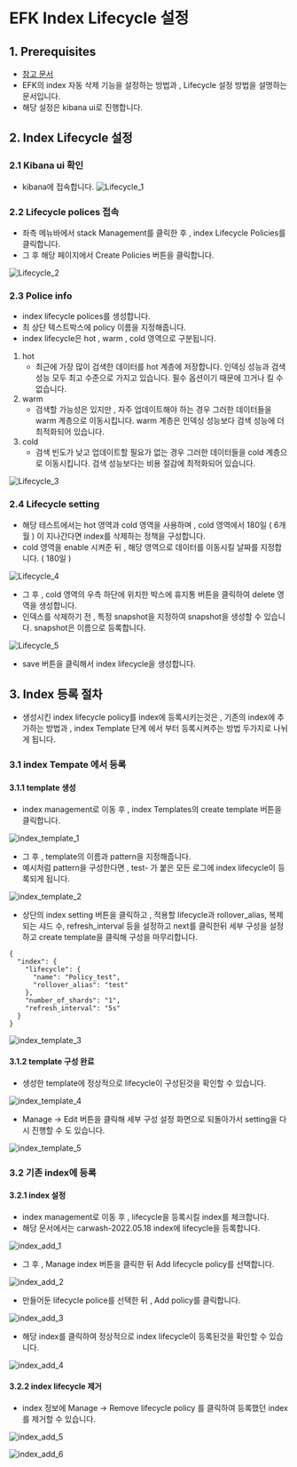 # EFK Index Lifecycle 설정
## 1. Prerequisites
- [참고 문서](https://www.elastic.co/guide/en/elasticsearch/reference/current/set-up-lifecycle-policy.html)
- EFK의 index 자동 삭제 기능을 설정하는 방법과 , Lifecycle 설정 방법을 설명하는 문서입니다.
- 해당 설정은 kibana ui로 진행합니다. 
## 2. Index Lifecycle 설정
### 2.1 Kibana ui 확인
- kibana에 접속합니다.
![Lifecycle_1][Lifecycle_1]

[Lifecycle_1]:./images/Lifecycle_1.PNG

### 2.2 Lifecycle polices 접속
- 좌측 메뉴바에서 stack Management를 클릭한 후 , index Lifecycle Policies를 클릭합니다.
- 그 후 해당 페이지에서 Create Policies 버튼을 클릭합니다.

![Lifecycle_2][Lifecycle_2]

[Lifecycle_2]:./images/Lifecycle_2.PNG
### 2.3 Police info
- index lifecycle polices를 생성합니다.
- 최 상단 텍스트박스에 policy 이름을 지정해줍니다.
- index lifecycle은 hot , warm , cold 영역으로 구분됩니다.
1. hot
   - 최근에 가장 많이 검색한 데이터를 hot 계층에 저장합니다. 
      인덱싱 성능과 검색 성능 모두 최고 수준으로 가지고 있습니다. 
      필수 옵션이기 때문에 끄거나 킬 수 없습니다.
2. warm
   - 검색할 가능성은 있지만 , 자주 업데이트해야 하는 경우 그러한 데이터들을 warm 계층으로 이동시킵니다.
     warm 계층은 인덱싱 성능보다 검색 성능에 더 최적화되어 있습니다.
3. cold
   - 검색 빈도가 낮고 업데이트할 필요가 없는 경우 그러한 데이터들을 cold 계층으로 이동시킵니다.
     검색 성능보다는 비용 절감에 최적화되어 있습니다.
     
![Lifecycle_3][Lifecycle_3]

[Lifecycle_3]:./images/Lifecycle_3.PNG

### 2.4 Lifecycle setting
- 해당 테스트에서는 hot 영역과 cold 영역을 사용하며 ,  cold 영역에서 180일 ( 6개월 ) 이 지나간다면 index를 삭제하는 정책을 구성합니다.
- cold 영역을 enable 시켜준 뒤 , 해당 영역으로 데이터를 이동시킬 날짜를 지정합니다. ( 180일 )

![Lifecycle_4][Lifecycle_4]

[Lifecycle_4]:./images/Lifecycle_4.PNG

- 그 후 , cold 영역의 우측 하단에 위치한 박스에 휴지통 버튼을 클릭하여 delete 영역을 생성합니다.
- 인덱스를 삭제하기 전 , 특정 snapshot을 지정하여 snapshot을 생성할 수 있습니다. snapshot은 이름으로 등록합니다.

![Lifecycle_5][Lifecycle_5]

[Lifecycle_5]:./images/Lifecycle_5.PNG

- save 버튼을 클릭해서 index lifecycle을 생성합니다.

## 3. Index 등록 절차  
- 생성시킨 index lifecycle policy를 index에 등록시키는것은 , 기존의 index에 추가하는 방법과 , index Template 단계 에서 부터 등록시켜주는 방법 두가지로 나뉘게 됩니다.

### 3.1 index Tempate 에서 등록
#### 3.1.1 template 생성
- index management로 이동 후 , index Templates의 create template 버튼을 클릭합니다.

![index_template_1][index_template_1]

[index_template_1]:./images/index_template_1.PNG

- 그 후 , template의 이름과 pattern을 지정해줍니다.
- 예시처럼 pattern을 구성한다면 , test- 가 붙은 모든 로그에 index lifecycle이 등록되게 됩니다.

![index_template_2][index_template_2]

[index_template_2]:./images/index_template_2.PNG

- 상단의 index setting 버튼을 클릭하고 , 적용할 lifecycle과 rollover_alias, 복제되는 샤드 수, refresh_interval 등을 설정하고 next를 클릭한뒤 세부 구성을 설정하고 create template을 클릭해 구성을 마무리합니다.

```
{
  "index": {
    "lifecycle": {
      "name": "Policy_test",
      "rollover_alias": "test"
    },
    "number_of_shards": "1",
    "refresh_interval": "5s"
  }
}
```

![index_template_3][index_template_3]

[index_template_3]:./images/index_template_3.PNG

#### 3.1.2 template 구성 완료
- 생성한 template에 정상적으로 lifecycle이 구성된것을 확인할 수 있습니다.

![index_template_4][index_template_4]

[index_template_4]:./images/index_template_4.PNG

- Manage -> Edit 버튼을 클릭해 세부 구성 설정 화면으로 되돌아가서 setting을 다시 진행할 수 도 있습니다.

![index_template_5][index_template_5]

[index_template_5]:./images/index_template_5.PNG

### 3.2 기존 index에 등록
#### 3.2.1 index 설정
- index management로 이동 후 , lifecycle을 등록시킬 index를 체크합니다.
- 해당 문서에서는 carwash-2022.05.18 index에 lifecycle을 등록합니다.

![index_add_1][index_add_1]

[index_add_1]:./images/index_add_1.PNG

- 그 후 , Manage index 버튼을 클릭한 뒤 Add lifecycle policy를 선택합니다.

![index_add_2][index_add_2]

[index_add_2]:./images/index_add_2.PNG

- 만들어둔 lifecycle police를 선택한 뒤 , Add policy를 클릭합니다.

![index_add_3][index_add_3]

[index_add_3]:./images/index_add_3.PNG

- 해당 index를 클릭하여 정상적으로 index lifecycle이 등록된것을 확인할 수 있습니다.

![index_add_4][index_add_4]

[index_add_4]:./images/index_add_4.PNG

#### 3.2.2 index lifecycle 제거
- index 정보에 Manage -> Remove lifecycle policy 를 클릭하여 등록했던 index를 제거할 수 있습니다.

![index_add_5][index_add_5]

[index_add_5]:./images/index_add_5.PNG

![index_add_6][index_add_6]

[index_add_6]:./images/index_add_6.PNG

